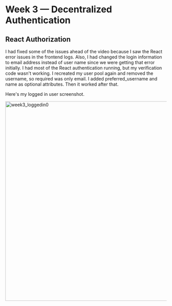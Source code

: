 # Week 3 — Decentralized Authentication

## React Authorization
I had fixed some of the issues ahead of the video because I saw the React error issues in the frontend logs. Also, I had changed the login information to email address instead of user name since we were getting that error initially. I had most of the React authentication running, but my verification code wasn't working. I recreated my user pool again and removed the username, so required was only email.
I added preferred_username and name as optional attributes. Then it worked after that.

Here's my logged in user screenshot. 

<img width="623" alt="week3_loggedin0" src="https://user-images.githubusercontent.com/20133223/224523365-86dbbde2-806d-43cb-8c99-e84322dbf268.png">
